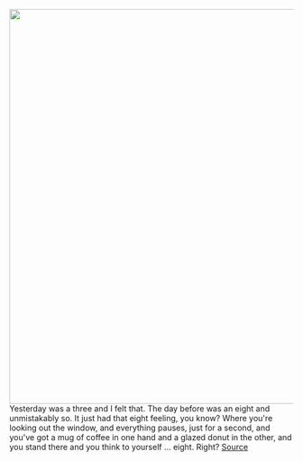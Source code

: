 <img src='https://cdn.vox-cdn.com/uploads/chorus_image/image/50858597/tldr-logo.1473954443.png' width='700px' /><br/>
Yesterday was a three and I felt that. The day before was an eight and unmistakably so. It just had that eight feeling, you know? Where you're looking out the window, and everything pauses, just for a second, and you've got a mug of coffee in one hand and a glazed donut in the other, and you stand there and you think to yourself ... eight. Right?
<a href='https://www.theverge.com/tldr/2020/8/19/21374929/what-is-todays-number-david-lynch-1-2-3-4-5-6-7-8-9-10-good-seo'> Source <a/>